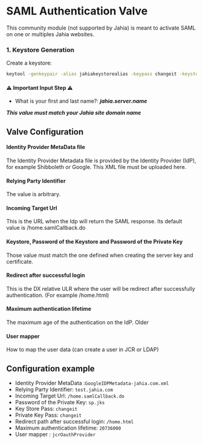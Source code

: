 # SAML Authentication Valve
This community module (not supported by Jahia) is meant to activate SAML on one or multiples Jahia websites.


### 1. Keystore Generation

Create a keystore: 
```sh
keytool -genkeypair -alias jahiakeystorealias -keypass changeit -keystore sp.jks -storepass changeit -keyalg RSA -keysize 2048 -validity 3650
```

#### :warning: Important Input Step :warning:
- What is your first and last name?: ***jahia.server.name***

***This value must match your Jahia site domain name***

## Valve Configuration

#### Identity Provider MetaData file
The Identity Provider Metadata file is provided by the Identity Provider (IdP), for example Shibboleth or Google. This XML file must be uploaded here.

#### Relying Party Identifier
The value is arbitrary.

#### Incoming Target Url
This is the URL when the Idp will return the SAML response. Its default value is /home.samlCallback.do

#### Keystore, Password of the Keystore and Password of the Private Key
Those value must match the one defined when creating the server key and certificate.

#### Redirect after successful login
This is the DX relative ULR where the user will be redirect after successfully authentication. (For example /home.html)

#### Maximum authentication lifetime
The maximum age of the authentication on the IdP. Older 

#### User mapper
How to map the user data (can create a user in JCR or LDAP)

## Configuration example

- Identity Provider MetaData :`GoogleIDPMetadata-jahia.com.xml`
- Relying Party Identifier: `test.jahia.com`
- Incoming Target Url: `/home.samlCallback.do`
- Password of the Private Key: `sp.jks`
- Key Store Pass: `changeit`
- Private Key Pass: `changeit`
- Redirect path after successful login: `/home.html`
- Maximum authentication lifetime: `20736000`
- User mapper : `jcrOauthProvider`
